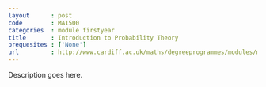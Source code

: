 ```yaml
---
layout      : post
code        : MA1500
categories  : module firstyear
title       : Introduction to Probability Theory
prequesites : ['None']
url         : http://www.cardiff.ac.uk/maths/degreeprogrammes/modules/ma1500.html
---
```


Description goes here.

